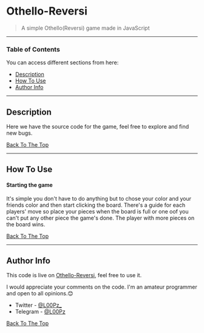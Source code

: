 # Othello-Reversi

> A simple Othello(Reversi) game made in JavaScript 

---

### Table of Contents
You can access different sections from here:

- [Description](#description)
- [How To Use](#how-to-use)
- [Author Info](#author-info)

---

## Description

Here we have the source code for the game, feel free to explore and find new bugs.

[Back To The Top](#othello-reversi)

---

## How To Use

#### Starting the game

It's simple you don't have to do anything but to chose your color and your friends color and then start clicking the board. There's a guide for each players' move so place your pieces when the board is full or one oof you can't put any other piece the game's done. The player with more pieces on the board wins.

[Back To The Top](#othello-reversi)

---

## Author Info

This code is live on [Othello-Reversi](https://github.com/L000Pz/TicTacToe), feel free to use it.

I would appreciate your comments on the code. I'm an amateur programmer and open to all opinions.😊

- Twitter - [@L00Pz_](https://twitter.com/L00Pz_)
- Telegram - [@L00Pz](https://t.me/L00Pz)

[Back To The Top](#othello-reversi)
